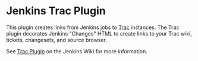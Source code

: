Jenkins Trac Plugin
===================

This plugin creates links from Jenkins jobs to [Trac](http://trac.edgewall.com/) instances.
The Trac plugin decorates Jenkins "Changes" HTML to create links to your Trac wiki, tickets, changesets, and source browser.

See [Trac Plugin](https://wiki.jenkins-ci.org/display/JENKINS/Trac+Plugin) on the Jenkins Wiki for more information.
